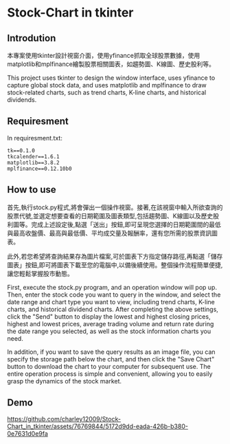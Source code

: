 # Stock-Chart in tkinter
## Introdution
本專案使用tkinter設計視窗介面，使用yfinance抓取全球股票數據，使用matplotlib和mplfinance繪製股票相關圖表，如趨勢圖、K線圖、歷史股利等。

This project uses tkinter to design the window interface, uses yfinance to capture global stock data, and uses matplotlib and mplfinance to draw stock-related charts, such as trend charts, K-line charts, and historical dividends.

## Requiresment
In requiresment.txt:
```
tk==0.1.0
tkcalender==1.6.1
matplotlib==3.8.2
mplfinance==0.12.10b0
```
## How to use
首先,執行stock.py程式,將會彈出一個操作視窗。接著,在該視窗中輸入所欲查詢的股票代號,並選定想要查看的日期範圍及圖表類型,包括趨勢圖、K線圖以及歷史股利圖等。完成上述設定後,點選「送出」按鈕,即可呈現您選擇的日期範圍間的最低與最高收盤價、最高與最低價、平均成交量及報酬率，還有您所需的股票資訊圖表。

此外,若您希望將查詢結果存為圖片檔案,可於圖表下方指定儲存路徑,再點選「儲存圖表」按鈕,即可將圖表下載至您的電腦中,以備後續使用。整個操作流程簡單便捷,讓您輕鬆掌握股市動態。

First, execute the stock.py program, and an operation window will pop up. Then, enter the stock code you want to query in the window, and select the date range and chart type you want to view, including trend charts, K-line charts, and historical dividend charts. After completing the above settings, click the "Send" button to display the lowest and highest closing prices, highest and lowest prices, average trading volume and return rate during the date range you selected, as well as the stock information charts you need.

In addition, if you want to save the query results as an image file, you can specify the storage path below the chart, and then click the "Save Chart" button to download the chart to your computer for subsequent use. The entire operation process is simple and convenient, allowing you to easily grasp the dynamics of the stock market.
## Demo
https://github.com/charley12009/Stock-Chart_in_tkinter/assets/76769844/5172d9dd-eada-426b-b380-0e7631d0e9fa


